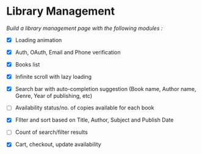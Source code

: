 # Library Management

*Build a library management page with the following modules :*

* [x] Loading animation

* [x] Auth, OAuth, Email and Phone verification
* [x] Books list
* [x] Infinite scroll with lazy loading
* [x] Search bar with auto-completion suggestion (Book name, Author name, Genre, Year of publishing, etc)
* [ ] Availability status/no. of copies available for each book
* [x] FIlter and sort based on Title, Author, Subject and Publish Date
* [ ] Count of search/filter results
* [x] Cart, checkout, update availability
